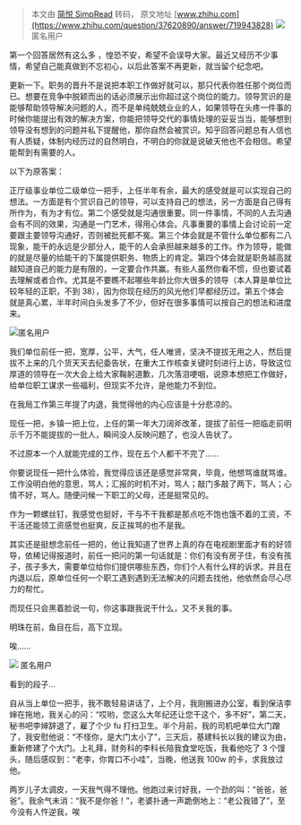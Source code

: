 > 本文由 [简悦 SimpRead](http://ksria.com/simpread/) 转码， 原文地址 [www.zhihu.com](https://www.zhihu.com/question/37620890/answer/719943828) ![](https://pic1.zhimg.com/v2-d41c2ceaed8f51999522f903672a521f_xs.jpg?source=1940ef5c)匿名用户

第一个回答居然有这么多 ，惶恐不安，希望不会误导大家。最近又经历不少事情，希望自己能真做到不忘初心，以后此答案不再更新，就当留个纪念吧。

更新一下。职务的晋升不是说把本职工作做好就可以，那只代表你胜任那个岗位而已。想要在竞争中脱颖而出的话必须展示出你超过这个岗位的能力。领导赏识的是能够帮助领导解决问题的人，而不是单纯兢兢业业的人，如果领导在头疼一件事的时候你能提出有效的解决方案，你能把领导交代的事情处理的妥妥当当，能够想到领导没有想到的问题并私下提醒他，那你自然会被赏识。知乎回答问题总有人信也有人质疑，体制内经历过的自然明白，不明白的你就是说破天他也不会相信。希望能帮到有需要的人。

以下为原答案：

正厅级事业单位二级单位一把手，上任半年有余，最大的感受就是可以实现自己的想法。一方面是有个赏识自己的领导，可以支持自己的想法，另一方面是自己得有所作为，有为才有位。第二个感受就是沟通很重要。同一件事情，不同的人去沟通会有不同的效果，沟通是一门艺术，得用心体会。凡事重要的事情上会讨论前一定要跟主要领导沟通好，否则被批死都不冤。第三个体会就是不管什么单位都有二八现象，能干的永远是少部分人，能干的人会承担越来越多的工作。作为领导，能做的就是尽量的给能干的下属提供职务、物质上的肯定。第四个体会就是职务越高就越知道自己的能力是有限的，一定要合作共赢。有些人虽然你看不惯，但也要试着去理解或者合作。尤其是不要瞧不起哪些年龄比你大很多的领导（本人算是单位比较年轻的正职，不到 38），因为你现在经历的风光他们早都经历过。第五个体会就是真心累，半年时间白头发多了不少，但好在很多事情可以按自己的想法和进度来。

![](https://pic1.zhimg.com/v2-d41c2ceaed8f51999522f903672a521f_xs.jpg?source=1940ef5c)匿名用户

我们单位前任一把，宽厚，公平，大气，任人唯贤，坚决不提拔无用之人，然后提拔不上来的几个货天天去纪委告状，在重大工作核查关键时刻进行上访，导致这位厚道的领导在一次大会上给大家鞠躬道歉，几次落泪哽咽，说原本想把工作做好，给单位职工谋求一些福利，但现实不允许，是他能力不到位。

在我局工作第三年提了内退，我觉得他的内心应该是十分悲凉的。

现任一把，乡镇一把上位，上任的第一年大刀阔斧改革，提拔了前任一把临走前明示千万不能提拔的一批人，瞬间没人反映问题了，也没人告状了。

不过原本一个人就能完成的工作，现在五个人都干不完了……

你要说现任一把什么体验，我觉得应该还是感觉非常爽，毕竟，他想骂谁就骂谁。工作没明白他的意思，骂人；汇报的时机不对，骂人；敲门多敲了两下，骂人；心情不好，骂人。随便问候一下职工的父母，还是挺常见的。

作为一颗螺丝钉，我感觉也挺好，干与不干我都是那点吃不饱也饿不着的工资，不干活还能领工资感觉也挺爽，反正挨骂的也不是我。

其实还是挺想念前任一把的，他让我知道了世界上真的存在电视剧里面才有的好领导，依稀记得报道时，前任一把问的第一句话就是：你们有没有房子住，有没有孩子，孩子多大，需要单位给你们提供哪些东西，你们个人有什么样的诉求。并且在内退以后，原单位任何一个职工遇到遇到无法解决的问题去找他，他依然会尽心尽力的帮忙。

而现任只会黑着脸说一句，你这事跟我说干什么，又不关我的事。

明珠在前，鱼目在后，高下立现。

唉……

 ![](https://pic2.zhimg.com/v2-d41c2ceaed8f51999522f903672a521f_xs.jpg?source=1940ef5c) 匿名用户

看到的段子...

自从当上单位一把手，我不敢轻易讲话了，上个月，我刚搬进办公室，看到保洁李婶在拖地，我关心的问：“哎哟，您这么大年纪还让您干这个，多不好”，第二天，秘书吧李婶辞退了，雇了个少 fu 打扫卫生。半个月前，我的司机吧单位大门蹭了，我安慰他说：“不怪你，是大门太小了”，三天后，基建科长以我的建议为由，重新修建了个大门。上礼拜，财务科的李科长陪我食堂吃饭，我看他吃了 3 个馒头，随后感叹到：“老李，你胃口不小哇”，当晚，他送我 100w 的卡，求我放过他。

两岁儿子太调皮，一天我气得不理他。他跑过来讨好我，一个劲的叫：“爸爸，爸爸”。我余气未消：“我不是你爸！”，老婆扑通一声跪倒地上：“老公我错了”，至今没有人忤逆我，唉